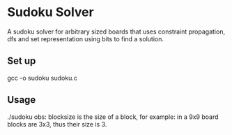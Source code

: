 # Sudoku Solver

A sudoku solver for arbitrary sized boards that uses constraint propagation, dfs and set representation using bits to find a solution.

## Set up
gcc -o sudoku sudoku.c

## Usage
./sudoku
obs: blocksize is the size of a block, for example: in a 9x9 board blocks are 3x3, thus their size is 3.
